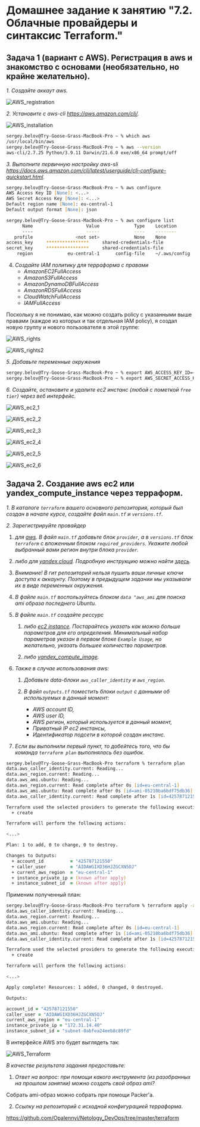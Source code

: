 # Домашнее задание к занятию "7.2. Облачные провайдеры и синтаксис Terraform."

## Задача 1 (вариант с AWS). Регистрация в aws и знакомство с основами (необязательно, но крайне желательно).

_1. Создайте аккаут aws._

![AWS_registration](images/AWS_registration.png)

_2. Установите c aws-cli https://aws.amazon.com/cli/._

![AWS_installation](images/AWS_installation.png)

```zsh
sergey.belov@Try-Goose-Grass-MacBook-Pro ~ % which aws
/usr/local/bin/aws
sergey.belov@Try-Goose-Grass-MacBook-Pro ~ % aws --version
aws-cli/2.7.25 Python/3.9.11 Darwin/21.6.0 exe/x86_64 prompt/off
```

_3. Выполните первичную настройку aws-sli https://docs.aws.amazon.com/cli/latest/userguide/cli-configure-quickstart.html._

```zsh
sergey.belov@Try-Goose-Grass-MacBook-Pro ~ % aws configure
AWS Access Key ID [None]: <...>
AWS Secret Access Key [None]: <...>
Default region name [None]: eu-central-1
Default output format [None]: json

sergey.belov@Try-Goose-Grass-MacBook-Pro ~ % aws configure list
      Name                    Value             Type    Location
      ----                    -----             ----    --------
   profile                <not set>             None    None
access_key     ****************     shared-credentials-file
secret_key     ****************     shared-credentials-file
    region             eu-central-1      config-file    ~/.aws/config
```

4. _Создайте IAM политику для терраформа c правами_
    * _AmazonEC2FullAccess_
    * _AmazonS3FullAccess_
    * _AmazonDynamoDBFullAccess_
    * _AmazonRDSFullAccess_
    * _CloudWatchFullAccess_
    * _IAMFullAccess_

Поскольку я не понимаю, как можно создать policy с указанными выше правами (каждое из которых и так отдельная IAM policy), я создал новую группу и нового пользователя в этой группе:

![AWS_rights](images/AWS_rights.png)

![AWS_rights2](images/AWS_rights2.png)

_5. Добавьте переменные окружения_

```zsh
sergey.belov@Try-Goose-Grass-MacBook-Pro ~ % export AWS_ACCESS_KEY_ID=<access_key_id_for_Terraform_user>
sergey.belov@Try-Goose-Grass-MacBook-Pro ~ % export AWS_SECRET_ACCESS_KEY=<secret_access_key_for_Terraform_user>
```

_6. Создайте, остановите и удалите ec2 инстанс (любой с пометкой `free tier`) через веб интерфейс._

![AWS_ec2_1](images/AWS_ec2_1.png)

![AWS_ec2_2](images/AWS_ec2_2.png)

![AWS_ec2_3](images/AWS_ec2_3.png)

![AWS_ec2_4](images/AWS_ec2_4.png)

![AWS_ec2_5](images/AWS_ec2_5.png)

![AWS_ec2_6](images/AWS_ec2_6.png)

## Задача 2. Создание aws ec2 или yandex_compute_instance через терраформ. 

_1. В каталоге `terraform` вашего основного репозитория, который был создан в начале курсе, создайте файл `main.tf` и `versions.tf`._

_2. Зарегистрируйте провайдер_

   1. _для [aws](https://registry.terraform.io/providers/hashicorp/aws/latest/docs). В файл `main.tf` добавьте
   блок `provider`, а в `versions.tf` блок `terraform` с вложенным блоком `required_providers`. Укажите любой выбранный вами регион 
   внутри блока `provider`._

   2. _либо для [yandex.cloud](https://registry.terraform.io/providers/yandex-cloud/yandex/latest/docs). Подробную инструкцию можно найти 
   [здесь](https://cloud.yandex.ru/docs/solutions/infrastructure-management/terraform-quickstart)._

   3. _Внимание! В гит репозиторий нельзя пушить ваши личные ключи доступа к аккаунту. Поэтому в предыдущем задании мы указывали
их в виде переменных окружения._

   4. _В файле `main.tf` воспользуйтесь блоком `data "aws_ami` для поиска ami образа последнего Ubuntu._

   5. _В файле `main.tf` создайте рессурс_ 
      1. _либо [ec2 instance](https://registry.terraform.io/providers/hashicorp/aws/latest/docs/resources/instance).
      Постарайтесь указать как можно больше параметров для его определения. Минимальный набор параметров указан в первом блоке 
      `Example Usage`, но желательно, указать большее количество параметров._

      2. _либо [yandex_compute_image](https://registry.terraform.io/providers/yandex-cloud/yandex/latest/docs/resources/compute_image)._

   6. _Также в случае использования aws:_

      1. _Добавьте data-блоки `aws_caller_identity` и `aws_region`._

      2. _В файл `outputs.tf` поместить блоки `output` с данными об используемых в данный момент:_ 
          * _AWS account ID,_
          * _AWS user ID,_
          * _AWS регион, который используется в данный момент,_ 
          * _Приватный IP ec2 инстансы,_
          * _Идентификатор подсети в которой создан инстанс._  
   8. _Если вы выполнили первый пункт, то добейтесь того, что бы команда `terraform plan` выполнялась без ошибок._ 

```zsh
sergey.belov@Try-Goose-Grass-MacBook-Pro terraform % terraform plan
data.aws_caller_identity.current: Reading...
data.aws_region.current: Reading...
data.aws_ami.ubuntu: Reading...
data.aws_region.current: Read complete after 0s [id=eu-central-1]
data.aws_ami.ubuntu: Read complete after 0s [id=ami-05210ba6bdf75db36]
data.aws_caller_identity.current: Read complete after 1s [id=425787121550]

Terraform used the selected providers to generate the following execution plan. Resource actions are indicated with the following symbols:
  + create

Terraform will perform the following actions:

<...>

Plan: 1 to add, 0 to change, 0 to destroy.

Changes to Outputs:
  + account_id          = "425787121550"
  + caller_user         = "AIDAWGIXD36HJZGCXN5OJ"
  + current_aws_region  = "eu-central-1"
  + instance_private_ip = (known after apply)
  + instance_subnet_id  = (known after apply)
```

Применим полученный план:

```zsh
sergey.belov@Try-Goose-Grass-MacBook-Pro terraform % terraform apply -auto-approve
data.aws_caller_identity.current: Reading...
data.aws_region.current: Reading...
data.aws_ami.ubuntu: Reading...
data.aws_region.current: Read complete after 0s [id=eu-central-1]
data.aws_ami.ubuntu: Read complete after 1s [id=ami-05210ba6bdf75db36]
data.aws_caller_identity.current: Read complete after 1s [id=425787121550]

Terraform used the selected providers to generate the following execution plan. Resource actions are indicated with the following symbols:
  + create

Terraform will perform the following actions:

<...>

Apply complete! Resources: 1 added, 0 changed, 0 destroyed.

Outputs:

account_id = "425787121550"
caller_user = "AIDAWGIXD36HJZGCXN5OJ"
current_aws_region = "eu-central-1"
instance_private_ip = "172.31.14.40"
instance_subnet_id = "subnet-0abfea24eeb8c89fd"
```

В интерфейсе AWS это будет выглядеть так:

![AWS_Terraform](images/AWS_Terraform.png)

_В качестве результата задания предоставьте:_
1. _Ответ на вопрос: при помощи какого инструмента (из разобранных на прошлом занятии) можно создать свой образ ami?_

Собрать ami-образ можно собрать при помощи Packer'а.

2. _Ссылку на репозиторий с исходной конфигурацией терраформа._

https://github.com/Opalennyi/Netology_DevOps/tree/master/terraform